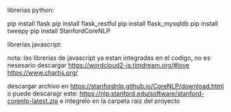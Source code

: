 librerias python:

  pip install flask
  pip install flask_restful
  pip install flask_mysqldb
  pip install tweepy
  pip install StanfordCoreNLP
  
librerias javascript:

  nota: las librerias de javascript ya estan integradas en el codigo, no es nesesario descargar
  https://wordcloud2-js.timdream.org/#love
  https://www.chartjs.org/
 
descargar archivo en https://stanfordnlp.github.io/CoreNLP/download.html 
o puede descaragr este: https://nlp.stanford.edu/software/stanford-corenlp-latest.zip e integrelo en la carpeta raiz del proyecto
